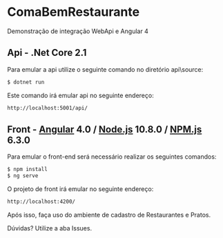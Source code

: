 # ComaBemRestaurante
Demonstração de integração WebApi e Angular 4

## Api - .Net Core 2.1
Para emular a api utilize o seguinte comando no diretório api\source:
```sh
$ dotnet run 
```
Este comando irá emular api no seguinte endereço: 

```sh
http://localhost:5001/api/
```

## Front - [Angular](https://angular.io/) 4.0 / [Node.js](https://nodejs.org/) 10.8.0 / [NPM.js](https://www.npmjs.com/)  6.3.0
Para emular o front-end será necessário realizar os seguintes comandos:

```sh
$ npm install 
$ ng serve
```

O projeto de front irá emular no seguinte endereço: 
```sh
http://localhost:4200/
```

Após isso, faça uso do ambiente de cadastro de Restaurantes e Pratos.

Dúvidas? Utilize a aba Issues.
